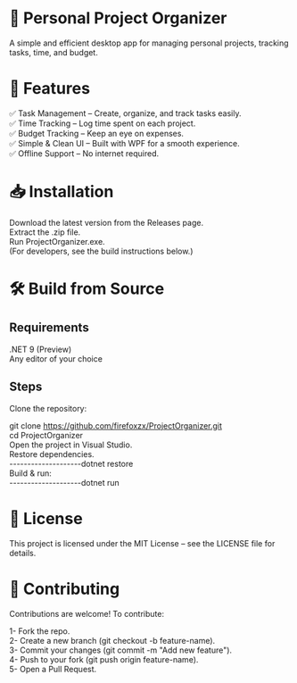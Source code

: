 # 📂 Personal Project Organizer
A simple and efficient desktop app for managing personal projects, tracking tasks, time, and budget.   


# 🚀 Features   
✅ Task Management – Create, organize, and track tasks easily.   
✅ Time Tracking – Log time spent on each project.   
✅ Budget Tracking – Keep an eye on expenses.   
✅ Simple & Clean UI – Built with WPF for a smooth experience.   
✅ Offline Support – No internet required.   

# 📥 Installation   
Download the latest version from the Releases page.   
Extract the .zip file.   
Run ProjectOrganizer.exe.   
(For developers, see the build instructions below.)   

# 🛠️ Build from Source   
## Requirements   

.NET 9 (Preview)  
Any editor of your choice  

## Steps   
Clone the repository:   

git clone https://github.com/firefoxzx/ProjectOrganizer.git   
cd ProjectOrganizer   
Open the project in Visual Studio.   
Restore dependencies.   
--------------------dotnet restore   
Build & run:   
--------------------dotnet run   
# 📄 License   
This project is licensed under the MIT License – see the LICENSE file for details.   

# 🙌 Contributing   
Contributions are welcome! To contribute:   

1- Fork the repo.  
2- Create a new branch (git checkout -b feature-name).   
3- Commit your changes (git commit -m "Add new feature").  
4- Push to your fork (git push origin feature-name).   
5- Open a Pull Request.  
